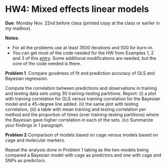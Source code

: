 # HW4: Mixed effects linear models


**Due**: Monday Nov. 22nd before class (printed copy at the class or earlier in my mailbox).

**Notes**:
  - For all the problems use at least 3500 iterations and 500 for burn-in.
  - You can get most of the code needed for the HW from Examples 1, 2 and 3 of this [entry](https://github.com/gdlc/STT465/blob/master/mixedEffects.md). Some additional modifications are needed, but the core of the code needed is there.

**Problem 1**. Compare goodness of fit and prediction accuracy of OLS and Bayesian regression.

Compute the correlation between predictions and observations in training and testing data sets using 30 training-testing partitions. Report: (i) a plot with training correlation for OLS versus training correlation for the Bayesian model and a 45-degree line added. (ii) the same plot with testing correlation, (iii)  a table with mean training and testing correlation per method and the proportion of times (over training-testing partitions) where the Bayesian gave higher correlation in each of the sets. (iv) Summarize your findings in 1 paragraph.

**Problem 2** Comparison of models based on cage versus models based on cage and molecular markers.

Repeat the analysis done in Problem 1 taking as the two models being compared a Bayesian model with cage as predictors and one with cage and SNPs as predictors.
